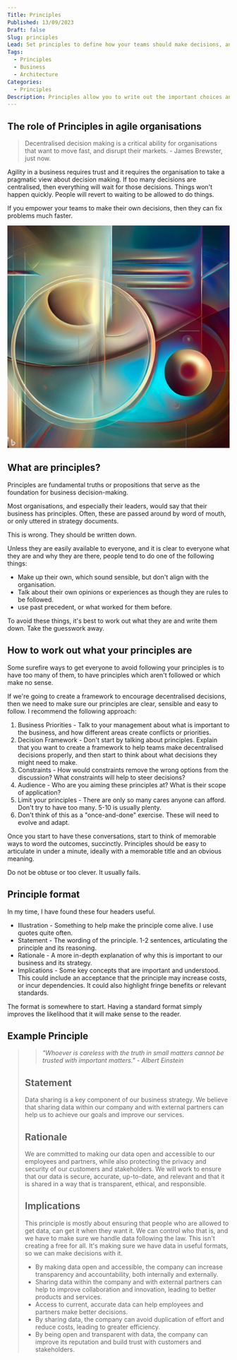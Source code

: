 ```yaml
---
Title: Principles
Published: 13/09/2023
Draft: false
Slug: principles
Lead: Set principles to define how your teams should make decisions, and provide sensible constraints.
Tags:
  - Principles
  - Business
  - Architecture
Categories:
  - Principles
Description: Principles allow you to write out the important choices and decisions you want your business to make.
---
```


## The role of Principles in agile organisations

>Decentralised decision making is a critical ability for organisations that want to move fast, and disrupt their markets. - James Brewster, just now.

Agility in a business requires trust and it requires the organisation to take a pragmatic view about decision making. If too many decisions are centralised, then everything will wait for those decisions. Things won't happen quickly. People will revert to waiting to be allowed to do things.

If you empower your teams to make their own decisions, then they can fix problems much faster.

![Abstract Image, generated by DALL-E](../../media/principles.jpg)

## What are principles?

Principles are fundamental truths or propositions that serve as the foundation for business decision-making.

Most organisations, and especially their leaders, would say that their business has principles. Often, these are passed around by word of mouth, or only uttered in strategy documents.

This is wrong. They should be written down.

Unless they are easily available to everyone, and it is clear to everyone what they are and why they are there, people tend to do one of the following things:

* Make up their own, which sound sensible, but don't align with the organisation.
* Talk about their own opinions or experiences as though they are rules to be followed.
* use past precedent, or what worked for them before.

To avoid these things, it's best to work out what they are and write them down. Take the guesswork away.

## How to work out what your principles are

Some surefire ways to get everyone to avoid following your principles is to have too many of them, to have principles which aren't followed or which make no sense.

If we're going to create a framework to encourage decentralised decisions, then we need to make sure our principles are clear, sensible and easy to follow. I recommend the following approach:

1. Business Priorities - Talk to your management about what is important to the business, and how different areas create conflicts or priorities.
2. Decision Framework - Don't start by talking about principles. Explain that you want to create a framework to help teams make decentralised decisions properly, and then start to think about what decisions they might need to make.
3. Constraints - How would constraints remove the wrong options from the discussion? What constraints will help to steer decisions?
4. Audience - Who are you aiming these principles at? What is their scope of application?
5. Limit your principles - There are only so many cares anyone can afford. Don't try to have too many. 5-10 is usually plenty.
6. Don't think of this as a "once-and-done" exercise. These will need to evolve and adapt.

Once you start to have these conversations, start to think of memorable ways to word the outcomes, succinctly. Principles should be easy to articulate in under a minute, ideally with a memorable title and an obvious meaning.

Do not be obtuse or too clever. It usually fails.

## Principle format

In my time, I have found these four headers useful.

* Illustration - Something to help make the principle come alive. I use quotes quite often.
* Statement - The wording of the principle. 1-2 sentences, articulating the principle and its reasoning.
* Rationale - A more in-depth explanation of why this is important to our business and its strategy.
* Implications - Some key concepts that are important and understood. This could include an acceptance that the principle may increase costs, or incur dependencies. It could also highlight fringe benefits or relevant standards.

The format is somewhere to start. Having a standard format simply improves the likelihood that it will make sense to the reader.

## Example Principle

>> *"Whoever is careless with the truth in small matters cannot be trusted with important matters." - Albert Einstein*
>
>## Statement
>
>Data sharing is a key component of our business strategy. We believe that sharing data within our company and with external partners can help us to achieve our goals and improve our services.
>
>## Rationale
>
>We are committed to making our data open and accessible to our employees and partners, while also protecting the privacy and security of our customers and stakeholders. We will work to ensure that our data is secure, accurate, up-to-date, and relevant and that it is shared in a way that is transparent, ethical, and responsible.
>
>## Implications
>
>This principle is mostly about ensuring that people who are allowed to get data, can get it when they want it. We can control who that is, and we have to make sure we handle data following the law. This isn't creating a free for all. It's making sure we have data in useful formats, so we can make decisions with it.
>
>* By making data open and accessible, the company can increase transparency and accountability, both internally and externally.
>* Sharing data within the company and with external partners can help to improve collaboration and innovation, leading to better products and services.
>* Access to current, accurate data can help employees and partners make better decisions.
>* By sharing data, the company can avoid duplication of effort and reduce costs, leading to greater efficiency.
>* By being open and transparent with data, the company can improve its reputation and build trust with customers and stakeholders.